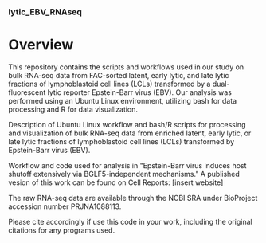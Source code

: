 ### lytic_EBV_RNAseq
# Overview
This repository contains the scripts and workflows used in our study on bulk RNA-seq data from FAC-sorted latent, early lytic, and late lytic fractions of lymphoblastoid cell lines (LCLs) transformed by a dual-fluorescent lytic reporter Epstein-Barr virus (EBV). Our analysis was performed using an Ubuntu Linux environment, utilizing bash for data processing and R for data visualization. 

Description of Ubuntu Linux workflow and bash/R scripts for processing and visualization of bulk RNA-seq data from enriched latent, early lytic, or late lytic fractions of lymphoblastoid cell lines (LCLs) transformed by Epstein-Barr virus (EBV).

Workflow and code used for analysis in "Epstein-Barr virus induces host shutoff extensively via BGLF5-independent mechanisms." A published vesion of this work can be found on Cell Reports: [insert website]

The raw RNA-seq data are available through the NCBI SRA under BioProject accession number PRJNA1088113.

Please cite accordingly if use this code in your work, including the original citations for any programs used.
